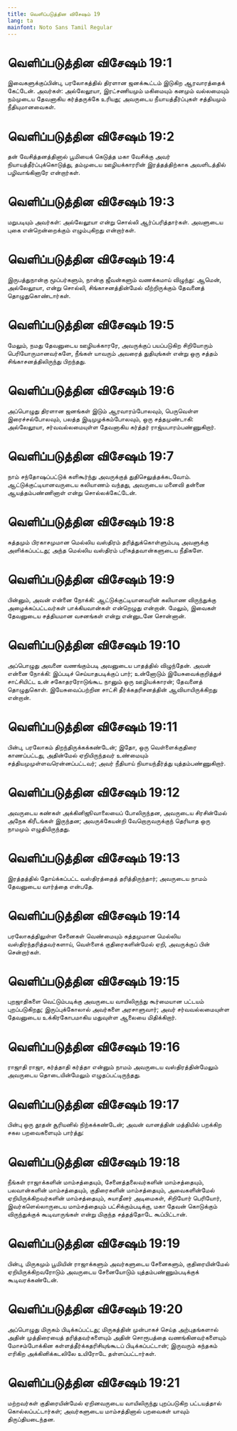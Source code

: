 ```yaml
---
title: வெளிப்படுத்தின விசேஷம் 19
lang: ta
mainfont: Noto Sans Tamil Regular
---
```


# வெளிப்படுத்தின விசேஷம் 19:1

இவைகளுக்குப்பின்பு, பரலோகத்தில் திரளான ஜனக்கூட்டம் இடுகிற ஆரவாரத்தைக் கேட்டேன். அவர்கள்: அல்லேலூயா, இரட்சணியமும் மகிமையும் கனமும் வல்லமையும் நம்முடைய தேவனாகிய கர்த்தருக்கே உரியது; அவருடைய நீயாயத்தீர்ப்புகள் சத்தியமும் நீதியுமானவைகள்.

# வெளிப்படுத்தின விசேஷம் 19:2

தன் வேசித்தனத்தினால் பூமியைக் கெடுத்த மகா வேசிக்கு அவர் நியாயத்தீர்ப்புக்கொடுத்து, தம்முடைய ஊழியக்காரரின் இரத்தத்திற்காக அவளிடத்தில் பழிவாங்கினாரே என்றார்கள்.

# வெளிப்படுத்தின விசேஷம் 19:3

மறுபடியும் அவர்கள்: அல்லேலூயா என்று சொல்லி ஆர்ப்பரித்தார்கள். அவளுடைய புகை என்றென்றைக்கும் எழும்புகிறது என்றார்கள்.

# வெளிப்படுத்தின விசேஷம் 19:4

இருபத்துநான்கு மூப்பர்களும், நான்கு ஜீவன்களும் வணக்கமாய் விழுந்து: ஆமென், அல்லேலூயா, என்று சொல்லி, சிங்காசனத்தின்மேல் வீற்றிருக்கும் தேவனைத் தொழுதுகொண்டார்கள்.

# வெளிப்படுத்தின விசேஷம் 19:5

மேலும், நமது தேவனுடைய ஊழியக்காரரே, அவருக்குப் பயப்படுகிற சிறியோரும் பெரியோருமானவர்களே, நீங்கள் யாவரும் அவரைத் துதியுங்கள் என்று ஒரு சத்தம் சிங்காசனத்திலிருந்து பிறந்தது.

# வெளிப்படுத்தின விசேஷம் 19:6

அப்பொழுது திரளான ஜனங்கள் இடும் ஆரவாரம்போலவும், பெருவெள்ள இரைச்சல்போலவும், பலத்த இடிமுழக்கம்போலவும், ஒரு சத்தமுண்டாகி: அல்லேலூயா, சர்வவல்லமையுள்ள தேவனாகிய கர்த்தர் ராஜ்யபாரம்பண்ணுகிறார்.

# வெளிப்படுத்தின விசேஷம் 19:7

நாம் சந்தோஷப்பட்டுக் களிகூர்ந்து அவருக்குத் துதிசெலுத்தக்கடவோம். ஆட்டுக்குட்டியானவருடைய கலியாணம் வந்தது, அவருடைய மனைவி தன்னை ஆயத்தம்பண்ணினாள் என்று சொல்லக்கேட்டேன்.

# வெளிப்படுத்தின விசேஷம் 19:8

சுத்தமும் பிரகாசமுமான மெல்லிய வஸ்திரம் தரித்துக்கொள்ளும்படி அவளுக்கு அளிக்கப்பட்டது; அந்த மெல்லிய வஸ்திரம் பரிசுத்தவான்களுடைய நீதிகளே.

# வெளிப்படுத்தின விசேஷம் 19:9

பின்னும், அவன் என்னை நோக்கி: ஆட்டுக்குட்டியானவரின் கலியாண விருந்துக்கு அழைக்கப்பட்டவர்கள் பாக்கியவான்கள் என்றெழுது என்றான். மேலும், இவைகள் தேவனுடைய சத்தியமான வசனங்கள் என்று என்னுடனே சொன்னான்.

# வெளிப்படுத்தின விசேஷம் 19:10

அப்பொழுது அவனை வணங்கும்படி அவனுடைய பாதத்தில் விழுந்தேன். அவன் என்னை நோக்கி: இப்படிச் செய்யாதபடிக்குப் பார்; உன்னோடும் இயேசுவைக்குறித்துச் சாட்சியிட்ட உன் சகோதரரோடுங்கூட நானும் ஒரு ஊழியக்காரன்; தேவனைத் தொழுதுகொள். இயேசுவைப்பற்றின சாட்சி தீர்க்கதரிசனத்தின் ஆவியாயிருக்கிறது என்றான்.

# வெளிப்படுத்தின விசேஷம் 19:11

பின்பு, பரலோகம் திறந்திருக்கக்கண்டேன்; இதோ, ஒரு வெள்ளைக்குதிரை காணப்பட்டது, அதின்மேல் ஏறியிருந்தவர் உண்மையும் சத்தியமுமுள்ளவரென்னப்பட்டவர்; அவர் நீதியாய் நியாயந்தீர்த்து யுத்தம்பண்ணுகிறார்.

# வெளிப்படுத்தின விசேஷம் 19:12

அவருடைய கண்கள் அக்கினிஜூவாலையைப் போலிருந்தன, அவருடைய சிரசின்மேல் அநேக கிரீடங்கள் இருந்தன; அவருக்கேயன்றி வேறொருவருக்குந் தெரியாத ஒரு நாமமும் எழுதியிருந்தது.

# வெளிப்படுத்தின விசேஷம் 19:13

இரத்தத்தில் தோய்க்கப்பட்ட வஸ்திரத்தைத் தரித்திருந்தார்; அவருடைய நாமம் தேவனுடைய வார்த்தை என்பதே.

# வெளிப்படுத்தின விசேஷம் 19:14

பரலோகத்திலுள்ள சேனைகள் வெண்மையும் சுத்தமுமான மெல்லிய வஸ்திரந்தரித்தவர்களாய், வெள்ளைக் குதிரைகளின்மேல் ஏறி, அவருக்குப் பின் சென்றார்கள்.

# வெளிப்படுத்தின விசேஷம் 19:15

புறஜாதிகளை வெட்டும்படிக்கு அவருடைய வாயிலிருந்து கூர்மையான பட்டயம் புறப்படுகிறது; இருப்புக்கோலால் அவர்களை அரசாளுவார்; அவர் சர்வவல்லமையுள்ள தேவனுடைய உக்கிரகோபமாகிய மதுவுள்ள ஆலையை மிதிக்கிறார்.

# வெளிப்படுத்தின விசேஷம் 19:16

ராஜாதி ராஜா, கர்த்தாதி கர்த்தா என்னும் நாமம் அவருடைய வஸ்திரத்தின்மேலும் அவருடைய தொடையின்மேலும் எழுதப்பட்டிருந்தது.

# வெளிப்படுத்தின விசேஷம் 19:17

பின்பு ஒரு தூதன் சூரியனில் நிற்கக்கண்டேன்; அவன் வானத்தின் மத்தியில் பறக்கிற சகல பறவைகளையும் பார்த்து:

# வெளிப்படுத்தின விசேஷம் 19:18

நீங்கள் ராஜாக்களின் மாம்சத்தையும், சேனைத்தலைவர்களின் மாம்சத்தையும், பலவான்களின் மாம்சத்தையும், குதிரைகளின் மாம்சத்தையும், அவைகளின்மேல் ஏறியிருக்கிறவர்களின் மாம்சத்தையும், சுயாதீனர் அடிமைகள், சிறியோர் பெரியோர், இவர்களெல்லாருடைய மாம்சத்தையும் பட்சிக்கும்படிக்கு, மகா தேவன் கொடுக்கும் விருந்துக்குக் கூடிவாருங்கள் என்று மிகுந்த சத்தத்தோடே கூப்பிட்டான்.

# வெளிப்படுத்தின விசேஷம் 19:19

பின்பு, மிருகமும் பூமியின் ராஜாக்களும் அவர்களுடைய சேனைகளும், குதிரையின்மேல் ஏறியிருக்கிறவரோடும் அவருடைய சேனையோடும் யுத்தம்பண்ணும்படிக்குக் கூடிவரக்கண்டேன்.

# வெளிப்படுத்தின விசேஷம் 19:20

அப்பொழுது மிருகம் பிடிக்கப்பட்டது; மிருகத்தின் முன்பாகச் செய்த அற்புதங்களால் அதின் முத்திரையைத் தரித்தவர்களையும் அதின் சொரூபத்தை வணங்கினவர்களையும் மோசம்போக்கின கள்ளத்தீர்க்கதரிசியுங்கூடப் பிடிக்கப்பட்டான்; இருவரும் கந்தகம் எரிகிற அக்கினிக்கடலிலே உயிரோடே தள்ளப்பட்டார்கள்.

# வெளிப்படுத்தின விசேஷம் 19:21

மற்றவர்கள் குதிரையின்மேல் ஏறினவருடைய வாயிலிருந்து புறப்படுகிற பட்டயத்தால் கொல்லப்பட்டார்கள்; அவர்களுடைய மாம்சத்தினால் பறவைகள் யாவும் திருப்தியடைந்தன.

